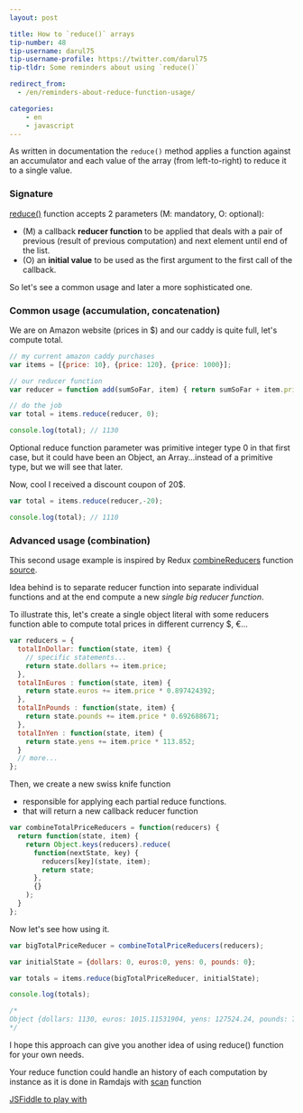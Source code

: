 ```yaml
---
layout: post

title: How to `reduce()` arrays
tip-number: 48
tip-username: darul75
tip-username-profile: https://twitter.com/darul75
tip-tldr: Some reminders about using `reduce()`

redirect_from:
  - /en/reminders-about-reduce-function-usage/

categories:
    - en
    - javascript
---
```


As written in documentation the `reduce()` method applies a function against an accumulator and each value of the array (from left-to-right) to reduce it to a single value.

### Signature

[reduce()](https://developer.mozilla.org/en-US/docs/Web/JavaScript/Reference/Global_Objects/Array/Reduce) function accepts 2 parameters (M: mandatory, O: optional):

- (M) a callback **reducer function** to be applied that deals with a pair of previous (result of previous computation) and next element until end of the list.
- (O) an **initial value** to be used as the first argument to the first call of the callback.

So let's see a common usage and later a more sophisticated one.

### Common usage (accumulation, concatenation)

We are on Amazon website (prices in $) and our caddy is quite full, let's compute total.

```javascript
// my current amazon caddy purchases
var items = [{price: 10}, {price: 120}, {price: 1000}];

// our reducer function
var reducer = function add(sumSoFar, item) { return sumSoFar + item.price; };

// do the job
var total = items.reduce(reducer, 0);

console.log(total); // 1130
```

Optional reduce function parameter was primitive integer type 0 in that first case, but it could have been an Object, an Array...instead of a primitive type,
but we will see that later.

Now, cool I received a discount coupon of 20$.

```javascript
var total = items.reduce(reducer,-20);

console.log(total); // 1110
```

### Advanced usage (combination)

This second usage example is inspired by Redux [combineReducers](http://redux.js.org/docs/api/combineReducers.html) function [source](https://github.com/reactjs/redux/blob/master/src/combineReducers.js#L93).

Idea behind is to separate reducer function into separate individual functions and at the end compute a new *single big reducer function*. 

To illustrate this, let's create a single object literal with some reducers function able to compute total prices in different currency $, €...

```javascript
var reducers = {
  totalInDollar: function(state, item) {
    // specific statements...
    return state.dollars += item.price;
  },
  totalInEuros : function(state, item) {
    return state.euros += item.price * 0.897424392;
  },
  totalInPounds : function(state, item) {
    return state.pounds += item.price * 0.692688671;
  },
  totalInYen : function(state, item) {
    return state.yens += item.price * 113.852;
  }
  // more...
};
```

Then, we create a new swiss knife function 

- responsible for applying each partial reduce functions.
- that will return a new callback reducer function

```javascript
var combineTotalPriceReducers = function(reducers) {
  return function(state, item) {
    return Object.keys(reducers).reduce(
      function(nextState, key) {
        reducers[key](state, item);
        return state;
      },
      {}      
    );
  }
};
```

Now let's see how using it.

```javascript
var bigTotalPriceReducer = combineTotalPriceReducers(reducers);

var initialState = {dollars: 0, euros:0, yens: 0, pounds: 0};

var totals = items.reduce(bigTotalPriceReducer, initialState);

console.log(totals);

/*
Object {dollars: 1130, euros: 1015.11531904, yens: 127524.24, pounds: 785.81131152}
*/
```

I hope this approach can give you another idea of using reduce() function for your own needs.

Your reduce function could handle an history of each computation by instance as it is done in Ramdajs with [scan](http://ramdajs.com/docs/#scan) function

[JSFiddle to play with](https://jsfiddle.net/darul75/81tgt0cd/)
